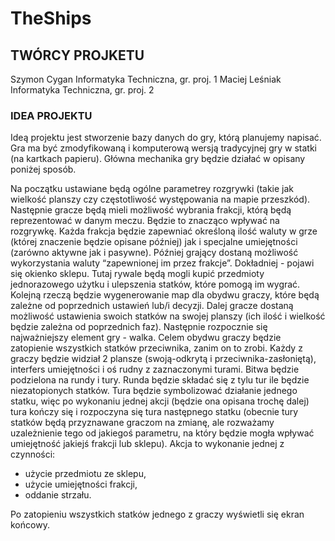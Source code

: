# TheShips
## TWÓRCY PROJKETU
Szymon Cygan Informatyka Techniczna, gr. proj. 1
Maciej Leśniak Informatyka Techniczna, gr. proj. 2

### IDEA PROJEKTU
Ideą projektu jest stworzenie bazy danych do gry, którą planujemy napisać. Gra ma być zmodyfikowaną i komputerową wersją tradycyjnej gry w statki (na kartkach papieru). 
Główna mechanika gry będzie działać w opisany poniżej sposób.

Na początku ustawiane będą ogólne parametrey rozgrywki (takie jak wielkość planszy czy częstotliwość występowania na mapie przeszkód).
Następnie gracze będą mieli możliwość wybrania frakcji, którą będą reprezentować w danym meczu. Będzie to znacząco wpływać na rozgrywkę. Każda frakcja będzie zapewniać określoną ilość waluty w grze (której znaczenie będzie opisane później) jak i specjalne umiejętności (zarówno aktywne jak i pasywne).
Później grający dostaną możliwość wykorzystania waluty “zapewnionej im przez frakcje”. Dokładniej - pojawi się okienko sklepu. Tutaj rywale będą mogli kupić przedmioty jednorazowego użytku i ulepszenia statków, które pomogą im wygrać.
Kolejną rzeczą będzie wygenerowanie map dla obydwu graczy, które będą zależne od poprzednich ustawień lub/i decyzji.
Dalej gracze dostaną możliwość ustawienia swoich statków na swojej planszy (ich ilość i wielkość będzie zależna od poprzednich faz).
Następnie rozpocznie się najważniejszy element gry - walka. Celem obydwu graczy będzie zatopienie wszystkich statków przeciwnika, zanim on to zrobi. Każdy z graczy będzie widział 2 plansze (swoją-odkrytą i przeciwnika-zasłoniętą), interfers umiejętności i oś rudny z zaznaczonymi turami. Bitwa będzie podzielona na rundy i tury. 
Runda będzie składać się z tylu tur ile będzie niezatopionych statków. 
Tura będzie symbolizować działanie jednego statku, więc po wykonaniu jednej akcji (będzie ona opisana trochę dalej) tura kończy się i rozpoczyna się tura następnego statku (obecnie tury statków będą przyznawane graczom na zmianę, ale rozważamy uzależnienie tego od jakiegoś parametru, na który będzie mogła wpływać umiejętność jakiejś frakcji lub sklepu). 
Akcja to wykonanie jednej z czynności:
- użycie przedmiotu ze sklepu,
- użycie umiejętności frakcji,
- oddanie strzału.


Po zatopieniu wszystkich statków jednego z graczy wyświetli się ekran końcowy.
